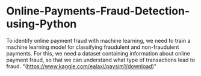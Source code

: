 # Online-Payments-Fraud-Detection-using-Python

To identify online payment fraud with machine learning, we need to train a machine learning model for classifying fraudulent and non-fraudulent payments. 
For this, we need a dataset containing information about online payment fraud, so that we can understand what type of transactions lead to fraud.
"(https://www.kaggle.com/ealaxi/paysim1/download)"

